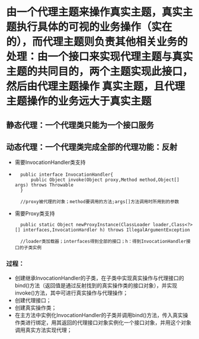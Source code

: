 # 由一个代理主题来操作真实主题，真实主题执行具体的可视的业务操作（实在的），而代理主题则负责其他相关业务的处理：由一个接口来实现代理主题与真实主题的共同目的，两个主题实现此接口，然后由代理主题操作 真实主题，且代理主题操作的业务远大于真实主题  



## 静态代理：一个代理类只能为一个接口服务  

## 动态代理：一个代理类完成全部的代理功能：反射  
* 需要InvocationHandler类支持
* 
		public interface InvocationHandler{
			public Object invoke(Object proxy,Method method,Object[] args) throws Throwable
		}

		//proxy被代理的对象；method要调用的方法;args[]方法调用时所用到的参数
* 需要Proxy类支持

		public static Object newProxyInstance(ClassLoader loader,Class<?>[] interfaces,InvocationHardler h) throws IllegalArgumentException

		//loader类加载器；interfaces得到全部的接口；h：得到InvocationHandler接口的子类实例

### 过程：

* 创建继承InvocationHandler的子类，在子类中实现真实操作与代理接口的bind()方法（返回值是通过反射找到的真实操作类的接口对象），并实现invoke()方法，其中可进行真实操作与代理操作；
* 创建代理接口；
* 创建真实操作类；
* 在主方法中实例化InvocationHandler的子类并调用bind()方法，传入真实操作类进行绑定，用其返回的代理接口对象实例化一个接口对象，并用这个对象调用真实方法实现代理；